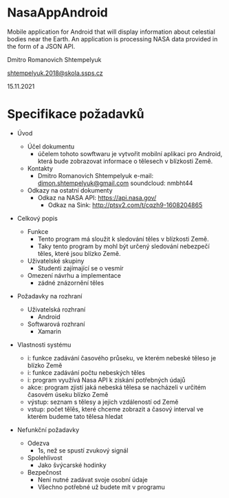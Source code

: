 # NasaAppAndroid
Mobile application for Android that will display information about celestial bodies near the Earth. An application is processing NASA data provided in the form of a JSON API.

Dmitro Romanovich Shtempelyuk

shtempelyuk.2018@skola.ssps.cz

15.11.2021
# Specifikace požadavků
- Úvod
  - Účel dokumentu
 	 - účelem tohoto sowftwaru je vytvořit mobilní aplikaci pro Android, která bude zobrazovat informace o tělesech v blízkosti Země.
  - Kontakty
    - Dmitro Romanovich Shtempelyuk e-mail: dimon.shtempelyuk@gmail.com soundcloud: nmbht44
  - Odkazy na ostatní dokumenty 
    - Odkaz na NASA API: https://api.nasa.gov/
 	  - Odkaz na Sink: http://ptsv2.com/t/cqzh9-1608204865

- Celkový popis
  - Funkce
    - Tento program má sloužit k sledování těles v blízkosti Země. 
    - Taky tento program by mohl být určený sledování nebezpečí těles, které jsou blízko Země.
  - Uživatelské skupiny 
    - Studenti zajímající se o vesmír
  - Omezení návrhu a implementace
    - zádné znázornění těles
- Požadavky na rozhraní
  - Uživatelská rozhraní
    - Android
  - Softwarová rozhraní
    - Xamarin
- Vlastnosti systému
  - i: funkce zadávání časového průseku, ve kterém nebeské těleso je blízko Země
  - i: funkce zadávání počtu nebeských těles
  - i: program využívá Nasa API k získání potřebných údajů
  - akce: program zjistí jaká nebeská tělesa se nacházeli v určitém časovém úseku blízko Země 
  - výstup: seznam s tělesy a jejich vzdáleností od Země
  - vstup: počet tělěs, které chceme zobrazit a časový interval ve kterém budeme tato tělesa hledat
- Nefunkční požadavky
  - Odezva
    - 1s, než se spustí zvukový signál
  - Spolehlivost
    - Jako švýcarské hodinky  	
  - Bezpečnost
    - Není nutné zadávat svoje osobní údaje
    - Všechno potřebné už budete mít v programu
  
